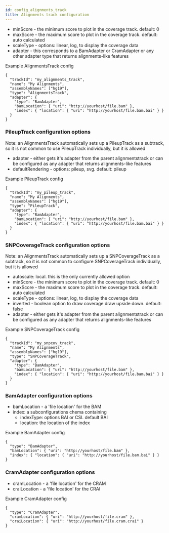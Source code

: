 ```yaml
---
id: config_alignments_track
title: Alignments track configuration
---
```


- minScore - the minimum score to plot in the coverage track. default: 0
- maxScore - the maximum score to plot in the coverage track. default: auto calculated
- scaleType - options: linear, log, to display the coverage data
- adapter - this corresponds to a BamAdapter or CramAdapter or any other
  adapter type that returns alignments-like features

Example AlignmentsTrack config

    {
      "trackId": "my_alignments_track",
      "name": "My Alignments",
      "assemblyNames": ["hg19"],
      "type": "AlignmentsTrack",
      "adapter": {
        "type": "BamAdapter",
        "bamLocation": { "uri": "http://yourhost/file.bam" },
        "index": { "location": { "uri": "http://yourhost/file.bam.bai" } }
      }
    }

### PileupTrack configuration options

Note: an AlignmentsTrack automatically sets up a PileupTrack as a subtrack, so
it is not common to use PileupTrack individually, but it is allowed

- adapter - either gets it's adapter from the parent alignmentstrack or can be
  configured as any adapter that returns alignments-like features
- defaultRendering - options: pileup, svg. default: pileup

Example PileupTrack config

    {
      "trackId": "my_pileup_track",
      "name": "My Alignments",
      "assemblyNames": ["hg19"],
      "type": "PileupTrack",
      "adapter": {
        "type": "BamAdapter",
        "bamLocation": { "uri": "http://yourhost/file.bam" },
        "index": { "location": { "uri": "http://yourhost/file.bam.bai" } }
      }
    }

### SNPCoverageTrack configuration options

Note: an AlignmentsTrack automatically sets up a SNPCoverageTrack as a subtrack,
so it is not common to configure SNPCoverageTrack individually, but it is allowed

- autoscale: local. this is the only currently allowed option
- minScore - the minimum score to plot in the coverage track. default: 0
- maxScore - the maximum score to plot in the coverage track. default: auto calculated
- scaleType - options: linear, log, to display the coverage data
- inverted - boolean option to draw coverage draw upside down. default: false
- adapter - either gets it's adapter from the parent alignmentstrack or can be
  configured as any adapter that returns alignments-like features

Example SNPCoverageTrack config

    {
      "trackId": "my_snpcov_track",
      "name": "My Alignments",
      "assemblyNames": ["hg19"],
      "type": "SNPCoverageTrack",
      "adapter": {
        "type": "BamAdapter",
        "bamLocation": { "uri": "http://yourhost/file.bam" },
        "index": { "location": { "uri": "http://yourhost/file.bam.bai" } }
      }
    }

### BamAdapter configuration options

- bamLocation - a 'file location' for the BAM
- index: a subconfigurations chema containing
  - indexType: options BAI or CSI. default BAI
  - location: the location of the index

Example BamAdapter config

    {
      "type": "BamAdapter",
      "bamLocation": { "uri": "http://yourhost/file.bam" },
      "index": { "location": { "uri": "http://yourhost/file.bam.bai" } }
    }

### CramAdapter configuration options

- cramLocation - a 'file location' for the CRAM
- craiLocation - a 'file location' for the CRAI

Example CramAdapter config

    {
      "type": "CramAdapter",
      "cramLocation": { "uri": "http://yourhost/file.cram" },
      "craiLocation": { "uri": "http://yourhost/file.cram.crai" }
    }
